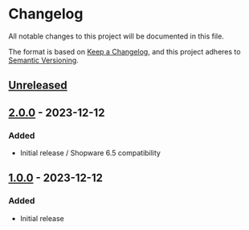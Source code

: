 # Changelog

All notable changes to this project will be documented in this file.

The format is based on [Keep a Changelog](https://keepachangelog.com/en/1.0.0/),
and this project adheres to [Semantic Versioning](https://semver.org/spec/v2.0.0.html).

## [Unreleased]

## [2.0.0] - 2023-12-12

### Added

- Initial release / Shopware 6.5 compatibility

## [1.0.0] - 2023-12-12

### Added

- Initial release

[unreleased]: https://github.com/tilta-io/tilta-shopware-6-plugin/compare/2.0.0...HEAD
[2.0.0]: https://github.com/tilta-io/tilta-shopware-6-plugin/compare/tag/1.0.0...2.0.0
[1.0.0]: https://github.com/tilta-io/tilta-shopware-6-plugin/releases/tag/1.0.0
